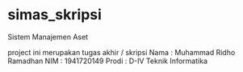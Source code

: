# simas_skripsi
Sistem Manajemen Aset

project ini merupakan tugas akhir / skripsi
Nama : Muhammad Ridho Ramadhan
NIM : 1941720149
Prodi : D-IV Teknik Informatika

